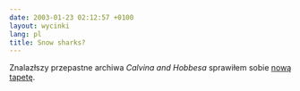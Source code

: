 ```yaml
---
date: 2003-01-23 02:12:57 +0100
layout: wycinki
lang: pl
title: Snow sharks?
---
```


Znalazłszy przepastne archiwa <cite>Calvina and Hobbesa</cite> sprawiłem sobie [nową tapetę](wycinki/snow-sharks.png 'That guy’s a goner').
